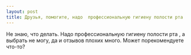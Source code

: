 ```yaml
---
layout: post 
title: Друзья, помогите, надо  профессиональную гигиену полости рта ‌ 
--- 
```

Не знаю, что делать. Надо  профессиональную гигиену полости рта ‌, а выбрать не могу, да и отзывов плохих много. Может порекомендуете что-то?